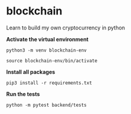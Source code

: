 # blockchain
Learn to build my own cryptocurrency in python

**Activate the virtual environment**
```
python3 -m venv blockchain-env
```
```
source blockchain-env/bin/activate
```

**Install all packages**
```
pip3 install -r requirements.txt
```

**Run the tests**

```
python -m pytest backend/tests
```
